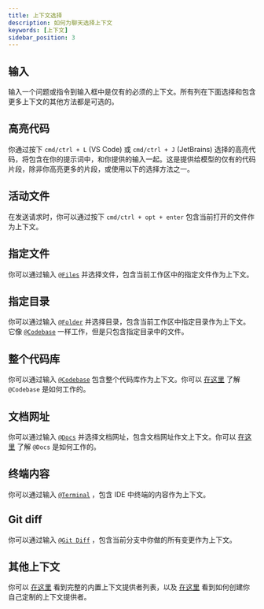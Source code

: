 ```yaml
---
title: 上下文选择
description: 如何为聊天选择上下文
keywords: [上下文]
sidebar_position: 3
---
```


## 输入

输入一个问题或指令到输入框中是仅有的必须的上下文。所有列在下面选择和包含更多上下文的其他方法都是可选的。

## 高亮代码

你通过按下 `cmd/ctrl + L` (VS Code) 或 `cmd/ctrl + J` (JetBrains) 选择的高亮代码，将包含在你的提示词中，和你提供的输入一起。这是提供给模型的仅有的代码片段，除非你高亮更多的片段，或使用以下的选择方法之一。

## 活动文件

在发送请求时，你可以通过按下 `cmd/ctrl + opt + enter` 包含当前打开的文件作为上下文。

## 指定文件

你可以通过输入 [`@Files`](../customize/context-providers.md#files) 并选择文件，包含当前工作区中的指定文件作为上下文。

## 指定目录

你可以通过输入 [`@Folder`](../customize/context-providers.md#folders) 并选择目录，包含当前工作区中指定目录作为上下文。它像 [`@Codebase`](../customize/deep-dives/codebase.md) 一样工作，但是只包含指定目录中的文件。

## 整个代码库

你可以通过输入 [`@Codebase`](../customize/context-providers.md#codebase-retrieval) 包含整个代码库作为上下文。你可以 [在这里](../customize/deep-dives/codebase.md) 了解 `@Codebase` 是如何工作的。

## 文档网址

你可以通过输入 [`@Docs`](../customize/context-providers.md#documentation) 并选择文档网址，包含文档网址作文上下文。你可以 [在这里](../customize/deep-dives/docs.md) 了解 `@Docs` 是如何工作的。

## 终端内容

你可以通过输入 [`@Terminal`](../customize/context-providers.md#terminal) ，包含 IDE 中终端的内容作为上下文。

## Git diff

你可以通过输入 [`@Git Diff`](../customize/context-providers.md#git-diff) ，包含当前分支中你做的所有变更作为上下文。

## 其他上下文

你可以 [在这里](../customize/context-providers.md) 看到完整的内置上下文提供者列表，以及 [在这里](../customize/tutorials/build-your-own-context-provider.md) 看到如何创建你自己定制的上下文提供者。
